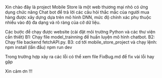 Xin chào đây là project Mobile Store là một web thương mại nhỏ có ứng dụng chức năng Chat bot để trả lời các câu hỏi thắc mắc của người mua hàng được xây dựng dựa trên mô hình DNN, mức độ chính xác phụ thuộc nhiều vào độ đa dạng và rõ ràng của cở dữ liệu.

Các bước để chạy được website
(cài đặt môi trường Python và các thư viện cần thiết)
B1: Chạy file model_trainning để huấn luyện mô hình chatbot.
B2: Chạy file backend fetchAPI.py.
B3: cd tới mobile_store_project và chạy lệnh:
npm install (lần đầu)
npm run dev

Trong trường hợp xảy ra các lỗi có thể xem file FixBug.md để fix vài lỗi hay gặp

Xin cảm ơn !!!

